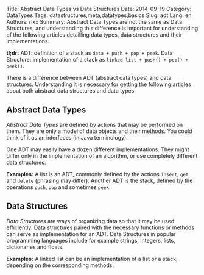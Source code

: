 Title: Abstract Data Types vs Data Structures
Date:   2014-09-19
Category: DataTypes
Tags: datastructures,meta,datatypes,basics
Slug: adt
Lang: en
Authors: rixx
Summary: Abstract Data Types are not the same as Data Structures, and understanding this difference is important for understanding of the following articles detailling data types, data structures and their implementations.

**tl;dr:** ADT: definition of a stack as `data + push + pop + peek`. Data Structure: implementation of a stack as `linked list + push() + pop() + peek()`.

There is a difference between ADT (abstract data types) and data structures. Understanding it is necessary for getting the following articles about both abstract data structures and data types.

## Abstract Data Types
*Abstract Data Types* are defined by actions that may be performed on them. They are only a model of data objects and their methods. You could think of it as an interfaces (in Java terminology). 

One ADT may easily have a dozen different implementations. They might differ only in the implementation of an algorithm, or use completely different data structures.

**Examples:** A list is an ADT, commonly defined by the actions `insert`, `get` and `delete` (phrasing may differ). Another ADT is the stack, defined by the operations `push`, `pop` and sometimes `peek`.

## Data Structures
*Data Structures* are ways of organizing data so that it may be used efficiently. Data structures paired with the necessary functions or methods can serve as implementation for an ADT. Data Structures in popular programming languages include for example strings, integers, lists, dictionaries and floats.

**Examples:** A linked list can be an implementation of a list or a stack, depending on the corresponding methods.


